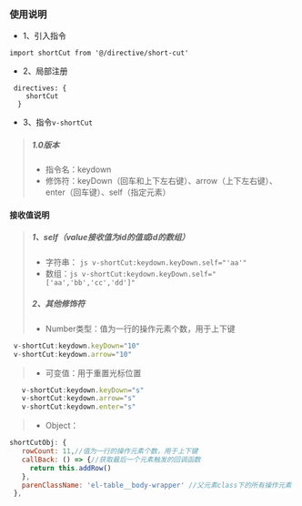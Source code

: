 ### 使用说明

* 1、引入指令
```
import shortCut from '@/directive/short-cut'
```

* 2、局部注册
```
 directives: {
    shortCut
  }
```
* 3、指令```v-shortCut```
 > ##### 1.0版本
 > * 指令名：keydown
 > * 修饰符：keyDown（回车和上下左右键）、arrow（上下左右键）、enter（回车键）、self（指定元素）
#### 接收值说明
 >##### 1、self（value接收值为id的值或id的数组）
   >* 字符串：
    ```js
    v-shortCut:keydown.keyDown.self="'aa'"
    ```
   >* 数组：```js
   v-shortCut:keydown.keyDown.self="['aa','bb','cc','dd']"
    ```
>##### 2、其他修饰符
   >* Number类型：值为一行的操作元素个数，用于上下键
   ```js
    v-shortCut:keydown.keyDown="10"
    v-shortCut:keydown.arrow="10"
  ```
   >* 可变值：用于重置光标位置
 ```js
    v-shortCut:keydown.keyDown="s"
    v-shortCut:keydown.arrow="s"
    v-shortCut:keydown.enter="s"
  ```
   >* Object：
   
 ```js
 shortCutObj: {
    rowCount: 11,//值为一行的操作元素个数，用于上下键
    callBack: () => {//获取最后一个元素触发的回调函数
      return this.addRow()
    },
    parenClassName: 'el-table__body-wrapper' //父元素class下的所有操作元素
  },
  ```
    
